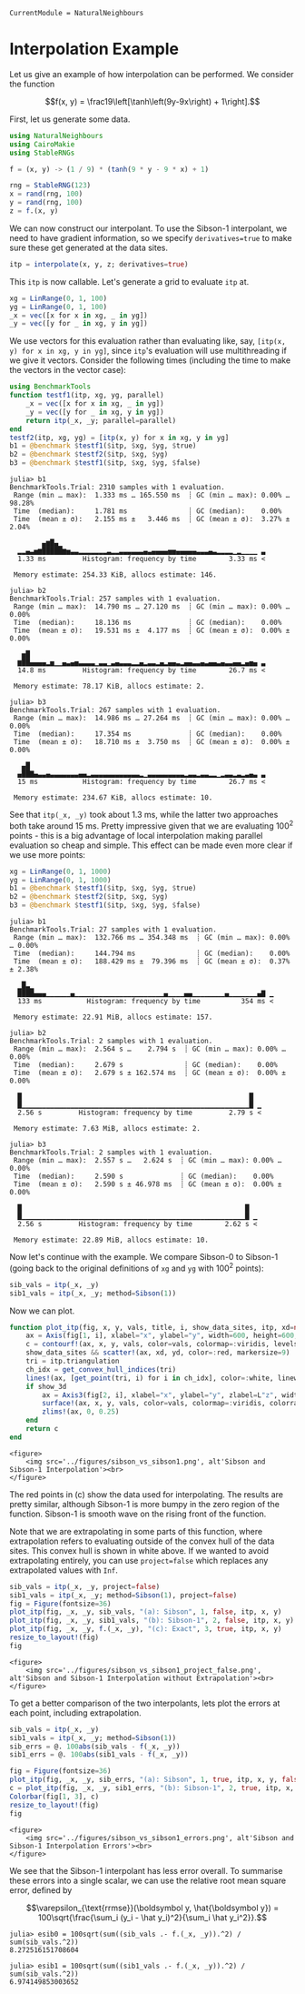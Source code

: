 ```@meta
CurrentModule = NaturalNeighbours
```

# Interpolation Example

Let us give an example of how interpolation can be performed. We consider the function

```math
f(x, y) = \frac19\left[\tanh\left(9y-9x\right) + 1\right].
```

First, let us generate some data.

```julia
using NaturalNeighbours 
using CairoMakie 
using StableRNGs 

f = (x, y) -> (1 / 9) * (tanh(9 * y - 9 * x) + 1)

rng = StableRNG(123)
x = rand(rng, 100)
y = rand(rng, 100)
z = f.(x, y)
```

We can now construct our interpolant. To use the Sibson-1 interpolant, we need to have gradient information, so we specify `derivatives=true` to make sure these get generated at the data sites.

```julia
itp = interpolate(x, y, z; derivatives=true)
```

This `itp` is now callable. Let's generate a grid to evaluate `itp` at.

```julia
xg = LinRange(0, 1, 100)
yg = LinRange(0, 1, 100)
_x = vec([x for x in xg, _ in yg])
_y = vec([y for _ in xg, y in yg])
```

We use vectors for this evaluation rather than evaluating like, say, `[itp(x, y) for x in xg, y in yg]`, since `itp`'s evaluation will use multithreading if we give it vectors. Consider the following times (including the time to make the vectors in the vector case):

```julia
using BenchmarkTools
function testf1(itp, xg, yg, parallel)
    _x = vec([x for x in xg, _ in yg])
    _y = vec([y for _ in xg, y in yg])
    return itp(_x, _y; parallel=parallel)
end
testf2(itp, xg, yg) = [itp(x, y) for x in xg, y in yg]
b1 = @benchmark $testf1($itp, $xg, $yg, $true)
b2 = @benchmark $testf2($itp, $xg, $yg)
b3 = @benchmark $testf1($itp, $xg, $yg, $false)
```
```julia-repl
julia> b1
BenchmarkTools.Trial: 2310 samples with 1 evaluation.
 Range (min … max):  1.333 ms … 165.550 ms  ┊ GC (min … max): 0.00% … 98.28%
 Time  (median):     1.781 ms               ┊ GC (median):    0.00%
 Time  (mean ± σ):   2.155 ms ±   3.446 ms  ┊ GC (mean ± σ):  3.27% ±  2.04%

        ▄▆█▄▁
  ▂▂▄▃▅▆█████▆▅▃▃▂▂▂▂▂▂▂▃▂▂▃▃▃▃▃▃▄▃▄▄▄▄▅▅▄▄▄▄▄▃▃▃▄▃▂▂▂▂▁▂▁▁▁▁ ▃
  1.33 ms         Histogram: frequency by time        3.33 ms <

 Memory estimate: 254.33 KiB, allocs estimate: 146.

julia> b2
BenchmarkTools.Trial: 257 samples with 1 evaluation.
 Range (min … max):  14.790 ms … 27.120 ms  ┊ GC (min … max): 0.00% … 0.00%
 Time  (median):     18.136 ms              ┊ GC (median):    0.00%
 Time  (mean ± σ):   19.531 ms ±  4.177 ms  ┊ GC (mean ± σ):  0.00% ± 0.00%

   ▅█
  ▆██▄▄▄▄▂▅▁▁▄▃▄▅▃▃▃▃▁▃▃▁▃▄▃▃▃▂▂▄▂▃▃▂▄▂▄▄▃▂▄▄▃▃▄▃▄▄▃▄▃▃▄▄▂▄▅▄ ▃
  14.8 ms         Histogram: frequency by time        26.7 ms <

 Memory estimate: 78.17 KiB, allocs estimate: 2.

julia> b3
BenchmarkTools.Trial: 267 samples with 1 evaluation.
 Range (min … max):  14.986 ms … 27.264 ms  ┊ GC (min … max): 0.00% … 0.00%
 Time  (median):     17.354 ms              ┊ GC (median):    0.00%
 Time  (mean ± σ):   18.710 ms ±  3.750 ms  ┊ GC (mean ± σ):  0.00% ± 0.00%

   ▄█
  ▄██▇▄▃▃▄▃▃▃▃▃▃▃▄▄▂▃▃▃▃▃▃▃▃▃▃▃▃▂▁▃▃▃▃▃▃▃▃▃▂▃▃▂▃▃▂▂▁▂▃▃▂▃▂▃▄▃ ▃
  15 ms           Histogram: frequency by time        26.7 ms <

 Memory estimate: 234.67 KiB, allocs estimate: 10.
```

 See that `itp(_x, _y)` took about 1.3 ms, while the latter two approaches both take around  15 ms. Pretty impressive given that we are evaluating $100^2$ points - this is a big advantage of local interpolation making parallel evaluation so cheap and simple. This effect can be made even more clear if we use more points:

```julia
xg = LinRange(0, 1, 1000)
yg = LinRange(0, 1, 1000)
b1 = @benchmark $testf1($itp, $xg, $yg, $true)
b2 = @benchmark $testf2($itp, $xg, $yg)
b3 = @benchmark $testf1($itp, $xg, $yg, $false)
```
```julia-repl
julia> b1
BenchmarkTools.Trial: 27 samples with 1 evaluation.
 Range (min … max):  132.766 ms … 354.348 ms  ┊ GC (min … max): 0.00% … 0.00%
 Time  (median):     144.794 ms               ┊ GC (median):    0.00%
 Time  (mean ± σ):   188.429 ms ±  79.396 ms  ┊ GC (mean ± σ):  0.37% ± 2.38%

  ▁█▃▁
  ████▄▄▄▁▁▁▁▁▁▄▁▁▁▁▁▁▁▁▁▁▁▁▁▁▁▁▁▁▁▁▁▁▄▁▁▁▁▄▄▁▁▁▁▁▁▁▁▄▁▁▁▁▁▁▁▄▇ ▁
  133 ms           Histogram: frequency by time          354 ms <

 Memory estimate: 22.91 MiB, allocs estimate: 157.

julia> b2
BenchmarkTools.Trial: 2 samples with 1 evaluation.
 Range (min … max):  2.564 s …    2.794 s  ┊ GC (min … max): 0.00% … 0.00%
 Time  (median):     2.679 s               ┊ GC (median):    0.00%
 Time  (mean ± σ):   2.679 s ± 162.574 ms  ┊ GC (mean ± σ):  0.00% ± 0.00%

  █                                                        █
  █▁▁▁▁▁▁▁▁▁▁▁▁▁▁▁▁▁▁▁▁▁▁▁▁▁▁▁▁▁▁▁▁▁▁▁▁▁▁▁▁▁▁▁▁▁▁▁▁▁▁▁▁▁▁▁▁█ ▁
  2.56 s         Histogram: frequency by time         2.79 s <

 Memory estimate: 7.63 MiB, allocs estimate: 2.

julia> b3
BenchmarkTools.Trial: 2 samples with 1 evaluation.
 Range (min … max):  2.557 s …   2.624 s  ┊ GC (min … max): 0.00% … 0.00%
 Time  (median):     2.590 s              ┊ GC (median):    0.00%
 Time  (mean ± σ):   2.590 s ± 46.978 ms  ┊ GC (mean ± σ):  0.00% ± 0.00%

  █                                                       █
  █▁▁▁▁▁▁▁▁▁▁▁▁▁▁▁▁▁▁▁▁▁▁▁▁▁▁▁▁▁▁▁▁▁▁▁▁▁▁▁▁▁▁▁▁▁▁▁▁▁▁▁▁▁▁▁█ ▁
  2.56 s         Histogram: frequency by time        2.62 s <

 Memory estimate: 22.89 MiB, allocs estimate: 10.
```

Now let's continue with the example. We compare Sibson-0 to Sibson-1 (going back to the original definitions of `xg` and `yg` with $100^2$ points):

```julia
sib_vals = itp(_x, _y)
sib1_vals = itp(_x, _y; method=Sibson(1))
```

Now we can plot.

```julia
function plot_itp(fig, x, y, vals, title, i, show_data_sites, itp, xd=nothing, yd=nothing, show_3d=true, levels=-0.1:0.05:0.3)
    ax = Axis(fig[1, i], xlabel="x", ylabel="y", width=600, height=600, title=title, titlealign=:left)
    c = contourf!(ax, x, y, vals, color=vals, colormap=:viridis, levels=levels, extendhigh=:auto)
    show_data_sites && scatter!(ax, xd, yd, color=:red, markersize=9)
    tri = itp.triangulation
    ch_idx = get_convex_hull_indices(tri)
    lines!(ax, [get_point(tri, i) for i in ch_idx], color=:white, linewidth=4)
    if show_3d
        ax = Axis3(fig[2, i], xlabel="x", ylabel="y", zlabel=L"z", width=600, height=600, title=" ", titlealign=:left, azimuth=0.49)
        surface!(ax, x, y, vals, color=vals, colormap=:viridis, colorrange=(-0.1, 0.3))
        zlims!(ax, 0, 0.25)
    end
    return c
end
```

```@raw html
<figure>
    <img src='../figures/sibson_vs_sibson1.png', alt'Sibson and Sibson-1 Interpolation'><br>
</figure>
```

The red points in (c) show the data used for interpolating. The results are pretty similar, although Sibson-1 is more bumpy in the zero region of the function. Sibson-1 is smooth wave on the rising front of the function.

Note that we are extrapolating in some parts of this function, where extrapolation refers to evaluating outside of the convex hull of the data sites. This convex hull is shown in white above. If we wanted to avoid extrapolating entirely, you can use `project=false` which replaces any extrapolated values with `Inf`.

```julia
sib_vals = itp(_x, _y, project=false)
sib1_vals = itp(_x, _y; method=Sibson(1), project=false)
fig = Figure(fontsize=36)
plot_itp(fig, _x, _y, sib_vals, "(a): Sibson", 1, false, itp, x, y)
plot_itp(fig, _x, _y, sib1_vals, "(b): Sibson-1", 2, false, itp, x, y)
plot_itp(fig, _x, _y, f.(_x, _y), "(c): Exact", 3, true, itp, x, y)
resize_to_layout!(fig)
fig
```

```@raw html
<figure>
    <img src='../figures/sibson_vs_sibson1_project_false.png', alt'Sibson and Sibson-1 Interpolation without Extrapolation'><br>
</figure>
```

To get a better comparison of the two interpolants, lets plot the errors at each point, including extrapolation.

```julia
sib_vals = itp(_x, _y)
sib1_vals = itp(_x, _y; method=Sibson(1))
sib_errs = @. 100abs(sib_vals - f(_x, _y))
sib1_errs = @. 100abs(sib1_vals - f(_x, _y))

fig = Figure(fontsize=36)
plot_itp(fig, _x, _y, sib_errs, "(a): Sibson", 1, true, itp, x, y, false, 0:0.5:3)
c = plot_itp(fig, _x, _y, sib1_errs, "(b): Sibson-1", 2, true, itp, x, y, false, 0:0.5:3)
Colorbar(fig[1, 3], c)
resize_to_layout!(fig)
fig
```

```@raw html
<figure>
    <img src='../figures/sibson_vs_sibson1_errors.png', alt'Sibson and Sibson-1 Interpolation Errors'><br>
</figure>
```

We see that the Sibson-1 interpolant has less error overall. To summarise these errors into a single scalar, we can use the relative root mean square error, defined by 

```math 
\varepsilon_{\text{rrmse}}(\boldsymbol y, \hat{\boldsymbol y}) = 100\sqrt{\frac{\sum_i (y_i - \hat y_i)^2}{\sum_i \hat y_i^2}}.
```

```julia-repl
julia> esib0 = 100sqrt(sum((sib_vals .- f.(_x, _y)).^2) / sum(sib_vals.^2))
8.272516151708604

julia> esib1 = 100sqrt(sum((sib1_vals .- f.(_x, _y)).^2) / sum(sib_vals.^2))
6.974149853003652
```

